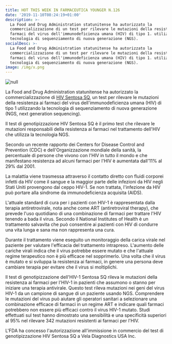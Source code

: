 ```yaml
---
title: HOT THIS WEEK IN FARMACEUTICA YOUNGER N.126
date: '2019-11-10T08:24:19+01:00'
description: >-
  La Food and Drug Administration statunitense ha autorizzato la
  commercializzazione di un test per rilevare le mutazioni della resistenza ai
  farmaci del virus dell'immunodeficienza umana (HIV) di tipo 1. utilizzando la
  tecnologia di sequenziamento di nuova generazione (NGS). 
socialDesc: >-
  La Food and Drug Administration statunitense ha autorizzato la
  commercializzazione di un test per rilevare le mutazioni della resistenza ai
  farmaci del virus dell'immunodeficienza umana (HIV) di tipo 1. utilizzando la
  tecnologia di sequenziamento di nuova generazione (NGS).
image: /img/x.png
---
```

![null](/img/x.png)

La Food and Drug Administration statunitense ha autorizzato la commercializzazione di [HIV Sentosa SQ](https://www.fda.gov/news-events/press-announcements/fda-authorizes-marketing-first-next-generation-sequencing-test-detecting-hiv-1-drug-resistance), un test per rilevare le mutazioni della resistenza ai farmaci del virus dell'immunodeficienza umana (HIV) di tipo 1 utilizzando la tecnologia di sequenziamento di nuova generazione (NGS, next generation sequencing). 

Il test di genotipizzazione HIV Sentosa SQ è il primo test che rilevare le mutazioni responsabili della resistenza ai farmaci nel trattamento dell'HIV che utilizza la tecnologia NGS.

Secondo un recente rapporto dei Centers for Disease Control and Prevention (CDC) e dell'Organizzazione mondiale della sanità, la percentuale di persone che vivono con l'HIV in tutto il mondo e che manifestano resistenza ad alcuni farmaci per l'HIV è aumentata dall'11% al 29% dal 2001.

La malattia viene trasmessa attraverso il contatto diretto con fluidi corporei infetti da HIV come il sangue e la maggior parte delle infezioni da HIV negli Stati Uniti provengono dal ceppo HIV-1. Se non trattata, l'infezione da HIV può portare alla sindrome da immunodeficienza acquisita (AIDS). 

L'attuale standard di cura per i pazienti con HIV-1 è rappresentata dalla terapia antiretrovirale, nota anche come ART (antiretroviral therapy), che prevede l'uso quotidiano di una combinazione di farmaci per trattare l'HIV tenendo a bada il virus. Secondo il National Institutes of Health è un trattamento salvavita che può consentire ai pazienti con HIV di condurre una vita lunga e sana ma non rappresenta una cura.

Durante il trattamento viene eseguito un monitoraggio della carica virale nel paziente per valutare l'efficacia del trattamento intrapreso. L'aumento delle cariche virali indica che il virus potrebbe essere mutato e che l'attuale regime terapeutico non è più efficace nel sopprimerlo. Una volta che il virus è mutato e si sviluppa la resistenza ai farmaci, in genere una persona deve cambiare terapia per evitare che il virus si moltiplichi.

Il test di genotipizzazione dell'HIV-1 Sentosa SQ rileva le mutazioni della resistenza ai farmaci per l'HIV-1 in pazienti che assumono o stanno per iniziare una terapia antivirale. Questo test rileva mutazioni nei geni del virus HIV-1 da un campione di sangue di un paziente usando NGS. Comprendere le mutazioni del virus può aiutare gli operatori sanitari a selezionare una combinazione efficace di farmaci in un regime ART e indicare quali farmaci potrebbero non essere più efficaci contro il virus HIV-1 mutato. Studi effettuati sul test hanno dimostrato una sensibilità e una specificità superiori al 95% nel rilevare 342 mutazioni resistenti ai farmaci per l'HIV.

L'FDA ha concesso l'autorizzazione all'immissione in commercio del test di genotipizzazione HIV Sentosa SQ a Vela Diagnostics USA Inc.
